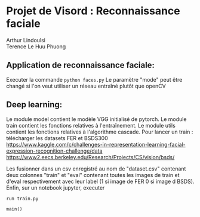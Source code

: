 # Projet de Visord : Reconnaissance faciale

Arthur Lindoulsi <br>
Terence Le Huu Phuong <br>

## Application de reconnaissance faciale:
Executer la commande 
`python faces.py`
Le paramètre "mode" peut être changé si l'on veut utiliser un réseau entraîné plutôt que openCV

## Deep learning:
Le module model contient le modèle VGG initialisé de pytorch.
Le module train contient les fonctions relatives à l'entraînement.
Le module utils contient les fonctions relatives à l'algorithme cascade.
Pour lancer un train : télécharger les datasets FER et BSDS300 
https://www.kaggle.com/c/challenges-in-representation-learning-facial-expression-recognition-challenge/data
https://www2.eecs.berkeley.edu/Research/Projects/CS/vision/bsds/

Les fusionner dans un csv enregistré au nom de "dataset.csv" contenant deux colonnes "train" et "eval" contenant toutes les images de train et d'eval respectivement avec leur label (1 si image de FER 0 si image d BSDS).
Enfin, sur un notebook jupyter, executer 

`run train.py`

`main()`
